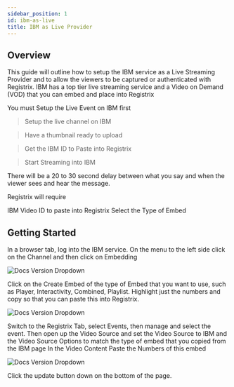 ```yaml
---
sidebar_position: 1
id: ibm-as-live
title: IBM as Live Provider
---
```


## Overview

This guide will outline how to setup the IBM service as a Live Streaming Provider and to allow the viewers to be captured or authenticated with Registrix.  IBM has a top tier live streaming service and a Video on Demand (VOD) that you can embed and place into Registrix

You must Setup the Live Event on IBM first

> Setup the live channel on IBM

> Have a thumbnail ready to upload

> Get the IBM ID to Paste into Registrix

> Start Streaming into IBM

There will be a 20 to 30 second delay between what you say and when the viewer sees and hear the message.

Registrix will require

IBM Video ID to paste into Registrix
Select the Type of Embed

## Getting Started

In a browser tab, log into the IBM service.  On the menu to the left side click on the Channel and then click on Embedding

![Docs Version Dropdown](/img/ibm/s1-ibm-embeding.jpg)

Click on the Create Embed of the type of Embed that you want to use, such as Player, Interactivity, Combined, Playlist.  Highlight just the numbers and copy so that you can paste this into Registrix.

![Docs Version Dropdown](/img/ibm/s2-ibm-copy-video-id.jpg)

Switch to the Registrix Tab, select Events, then manage and select the event.  Then open up the Video Source and set the Video Source to IBM and the Video Source Options to match the type of embed that you copied from the IBM page  In the Video Content Paste the Numbers of this embed

![Docs Version Dropdown](/img/ibm/s3-ibm-registrix-paste.jpg)

Click the update button down on the bottom of the page.